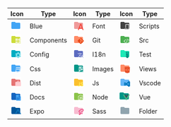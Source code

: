 |Icon|Type|Icon|Type|Icon|Type|
|---|---|---|---|---|---|
|<img src="./../icons/folder-blue.svg" width="24px">|Blue|<img src="./../icons/folder-font.svg" width="24px">|Font|<img src="./../icons/folder-scripts.svg" width="24px">|Scripts|
|<img src="./../icons/folder-components.svg" width="24px">|Components|<img src="./../icons/folder-git.svg" width="24px">|Git|<img src="./../icons/folder-src.svg" width="24px">|Src|
|<img src="./../icons/folder-config.svg" width="24px">|Config|<img src="./../icons/folder-i18n.svg" width="24px">|I18n|<img src="./../icons/folder-test.svg" width="24px">|Test|
|<img src="./../icons/folder-css.svg" width="24px">|Css|<img src="./../icons/folder-images.svg" width="24px">|Images|<img src="./../icons/folder-views.svg" width="24px">|Views|
|<img src="./../icons/folder-dist.svg" width="24px">|Dist|<img src="./../icons/folder-js.svg" width="24px">|Js|<img src="./../icons/folder-vscode.svg" width="24px">|Vscode|
|<img src="./../icons/folder-docs.svg" width="24px">|Docs|<img src="./../icons/folder-node.svg" width="24px">|Node|<img src="./../icons/folder-vue.svg" width="24px">|Vue|
|<img src="./../icons/folder-expo.svg" width="24px">|Expo|<img src="./../icons/folder-sass.svg" width="24px">|Sass|<img src="./../icons/folder.svg" width="24px">|Folder|
